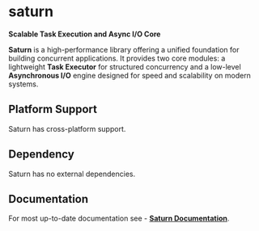 # saturn

**Scalable Task Execution and Async I/O Core**

**Saturn** is a high-performance library offering a unified foundation for building concurrent applications. It provides two core modules: a lightweight **Task Executor** for structured concurrency and a low-level **Asynchronous I/O** engine designed for speed and scalability on modern systems.

## Platform Support

Saturn has cross-platform support.

## Dependency

Saturn has no external dependencies.

## Documentation

For most up-to-date documentation see - [**Saturn Documentation**](https://bitlaabsaturn.web.app/).